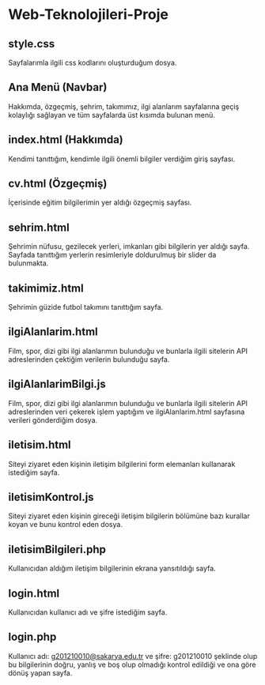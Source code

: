 # Web-Teknolojileri-Proje

## style.css
Sayfalarımla ilgili css kodlarını oluşturduğum dosya.
## Ana Menü (Navbar)
Hakkımda, özgeçmiş, şehrim, takımımız, ilgi alanlarım sayfalarına geçiş kolaylığı sağlayan ve tüm sayfalarda üst kısımda bulunan menü.
## index.html (Hakkımda)
Kendimi tanıttığım, kendimle ilgili önemli bilgiler verdiğim giriş sayfası.
## cv.html (Özgeçmiş)
İçerisinde eğitim bilgilerimin yer aldığı özgeçmiş sayfası.
## sehrim.html
Şehrimin nüfusu, gezilecek yerleri, imkanları gibi bilgilerin yer aldığı sayfa. Sayfada tanıttığım yerlerin resimleriyle doldurulmuş  bir slider da bulunmakta.
## takimimiz.html
Şehrimin güzide futbol takımını tanıttığım sayfa. 
## ilgiAlanlarim.html
Film, spor, dizi gibi ilgi alanlarımın bulunduğu ve bunlarla ilgili sitelerin API adreslerinden çektiğim verilerin bulunduğu sayfa.
## ilgiAlanlarimBilgi.js
Film, spor, dizi gibi ilgi alanlarımın bulunduğu ve bunlarla ilgili sitelerin API adreslerinden veri çekerek işlem yaptığım ve ilgiAlanlarim.html sayfasına verileri gönderdiğim dosya.
## iletisim.html
Siteyi ziyaret eden kişinin iletişim bilgilerini form elemanları kullanarak istediğim sayfa.
## iletisimKontrol.js
Siteyi ziyaret eden kişinin gireceği iletişim bilgilerin bölümüne bazı kurallar koyan ve bunu kontrol eden dosya.
## iletisimBilgileri.php
Kullanıcıdan aldığım iletişim bilgilerinin ekrana yansıtıldığı sayfa.
## login.html
Kullanıcıdan kullanıcı adı ve şifre istediğim sayfa.
## login.php
Kullanıcı adı: g201210010@sakarya.edu.tr ve şifre: g201210010   şeklinde olup bu bilgilerinin doğru, yanlış ve boş olup olmadığı kontrol edildiği ve ona göre dönüş yapan sayfa.
